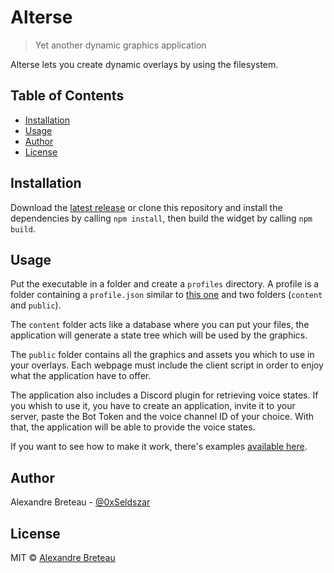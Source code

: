 # Alterse

> Yet another dynamic graphics application

Alterse lets you create dynamic overlays by using the filesystem.

## Table of Contents

- [Installation](#installation)
- [Usage](#usage)
- [Author](#author)
- [License](#license)

## Installation

Download the [latest release](https://github.com/Seldszar/alterse/releases/latest) or clone this repository and install the dependencies by calling `npm install`, then build the widget by calling `npm build`.

## Usage

Put the executable in a folder and create a `profiles` directory. A profile is a folder containing a `profile.json` similar to [this one](./examples/talkshow/profile.json) and two folders (`content` and `public`).

The `content` folder acts like a database where you can put your files, the application will generate a state tree which will be used by the graphics.

The `public` folder contains all the graphics and assets you which to use in your overlays. Each webpage must include the client script in order to enjoy what the application have to offer.

The application also includes a Discord plugin for retrieving voice states. If you whish to use it, you have to create an application, invite it to your server, paste the Bot Token and the voice channel ID of your choice. With that, the application will be able to provide the voice states.

If you want to see how to make it work, there's examples [available here](./examples).

## Author

Alexandre Breteau - [@0xSeldszar](https://twitter.com/0xSeldszar)

## License

MIT © [Alexandre Breteau](https://seldszar.fr)
